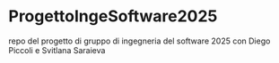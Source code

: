 # ProgettoIngeSoftware2025
repo del progetto di gruppo di ingegneria del software 2025 con Diego Piccoli e Svitlana Saraieva
